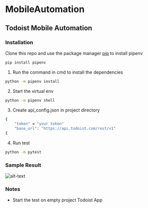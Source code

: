 # MobileAutomation
## Todoist Mobile Automation 

### Installation 

Clone this repo and use the package manager [pip](https://pip.pypa.io/en/stable/) to install pipenv
```bash
pip install pipenv
```
1. Run the command in cmd to install the dependencies
```bash
python -m pipenv install
```
2. Start the virtual env 
```bash
python -m pipenv shell
```
3. Create api_config.json in project directory
```bash
{
    "token" = "your token"
    "base_url": "https://api.todoist.com/rest/v1"
{
```
4. Run test 
```bash
python -m pytest
```
### Sample Result
![alt-text](https://github.com/bashangbasir/Setel-MobileAutomation/blob/master/result.gif)


### Notes
- Start the test on empty project Todoist App 
